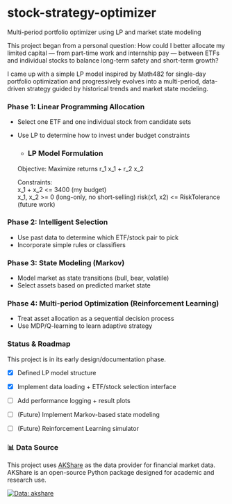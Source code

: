 # stock-strategy-optimizer
Multi-period portfolio optimizer using LP and market state modeling

This project began from a personal question: How could I better allocate my limited capital — from part-time work and internship pay — between ETFs and individual stocks to balance long-term safety and short-term growth? 

I came up with a simple LP model inspired by Math482 for single-day portfolio optimization and progressively evolves into a multi-period, data-driven strategy guided by historical trends and market state modeling.

### Phase 1: Linear Programming Allocation
- Select one ETF and one individual stock from candidate sets
- Use LP to determine how to invest under budget constraints

    - ### LP Model Formulation
    Objective:   Maximize returns r_1 x_1 + r_2 x_2

    Constraints:  
      x_1 + x_2 <= 3400 (my budget)  
      x_1, x_2 >= 0 (long-only, no short-selling)
      risk(x1, x2) <= RiskTolerance (future work)


### Phase 2: Intelligent Selection
- Use past data to determine which ETF/stock pair to pick
- Incorporate simple rules or classifiers

### Phase 3: State Modeling (Markov)
- Model market as state transitions (bull, bear, volatile)
- Select assets based on predicted market state

### Phase 4: Multi-period Optimization (Reinforcement Learning)
- Treat asset allocation as a sequential decision process
- Use MDP/Q-learning to learn adaptive strategy



### Status & Roadmap
This project is in its early design/documentation phase.

- [x] Defined LP model structure
- [x] Implement data loading + ETF/stock selection interface
- [ ] Add performance logging + result plots
- [ ] (Future) Implement Markov-based state modeling
- [ ] (Future) Reinforcement Learning simulator


### 📊 Data Source

This project uses [AKShare](https://github.com/akfamily/akshare) as the data provider for financial market data.  
AKShare is an open-source Python package designed for academic and research use.

[![Data: akshare](https://img.shields.io/badge/Data%20Science-AKShare-green)](https://github.com/akfamily/akshare)
